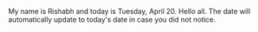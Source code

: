 My name is Rishabh and today is Tuesday, April 20. Hello all. The date will automatically update to today's date in case you did not notice.

